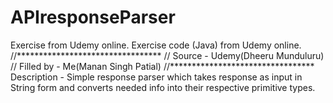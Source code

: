 # APIresponseParser
Exercise from Udemy online.
Exercise code (Java) from Udemy online. 
//*********************************
//  Source - Udemy(Dheeru Munduluru) 
//  Filled by - Me(Manan Singh Patial)
//*********************************
Description - Simple response parser which takes response as input in String form and converts needed info into their respective primitive types.
